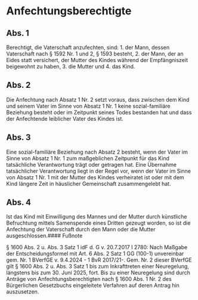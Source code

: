 # Anfechtungsberechtigte



## Abs. 1

 Berechtigt, die Vaterschaft anzufechten, sind:  1.
 der Mann, dessen Vaterschaft nach § 1592 Nr. 1 und 2, § 1593 besteht,
 2.
 der Mann, der an Eides statt versichert, der Mutter des Kindes während der Empfängniszeit beigewohnt zu haben,
 3.
 die Mutter und
 4.
 das Kind.


## Abs. 2

 Die Anfechtung nach Absatz 1 Nr. 2 setzt voraus, dass zwischen dem Kind und seinem Vater im Sinne von Absatz 1 Nr. 1 keine sozial-familiäre Beziehung besteht oder im Zeitpunkt seines Todes bestanden hat und dass der Anfechtende leiblicher Vater des Kindes ist.

## Abs. 3

 Eine sozial-familiäre Beziehung nach Absatz 2 besteht, wenn der Vater im Sinne von Absatz 1 Nr. 1 zum maßgeblichen Zeitpunkt für das Kind tatsächliche Verantwortung trägt oder getragen hat. Eine Übernahme tatsächlicher Verantwortung liegt in der Regel vor, wenn der Vater im Sinne von Absatz 1 Nr. 1 mit der Mutter des Kindes verheiratet ist oder mit dem Kind längere Zeit in häuslicher Gemeinschaft zusammengelebt hat.

## Abs. 4

 Ist das Kind mit Einwilligung des Mannes und der Mutter durch künstliche Befruchtung mittels Samenspende eines Dritten gezeugt worden, so ist die Anfechtung der Vaterschaft durch den Mann oder die Mutter ausgeschlossen.#### Fußnote

§ 1600 Abs. 2 u. Abs. 3 Satz 1 idF d. G v. 20.7.2017 I 2780: Nach Maßgabe der Entscheidungsformel mit Art. 6 Abs. 2 Satz 1 GG (100-1) unvereinbar gem. Nr. 1 BVerfGE v. 9.4.2024 - 1 BvR 2017/21-. Gem. Nr. 2 dieser BVerfGE gilt § 1600 Abs. 2 u. Abs. 3 Satz 1 bis zum Inkrafttreten einer Neuregelung, längstens bis zum 30. Juni 2025, fort. Bis zu einer Neuregelung sind durch Anträge von Anfechtungsberechtigten nach § 1600 Abs. 1 Nr. 2 des Bürgerlichen Gesetzbuchs eingeleitete Verfahren auf deren Antrag hin auszusetzen. 

